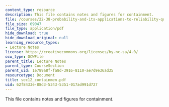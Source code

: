 ```yaml
---
content_type: resource
description: This file contains notes and figures for containment.
file: /courses/22-38-probability-and-its-applications-to-reliability-quality-control-and-risk-assessment-fall-2005/62f8433e88d353435351017ad991d727_sec12_containmen.pdf
file_size: 69047
file_type: application/pdf
hide_download: true
hide_download_original: null
learning_resource_types:
- Lecture Notes
license: https://creativecommons.org/licenses/by-nc-sa/4.0/
ocw_type: OCWFile
parent_title: Lecture Notes
parent_type: CourseSection
parent_uid: 1e789a8f-fa8d-3916-8110-ae7d9e36ad35
resourcetype: Document
title: sec12_containmen.pdf
uid: 62f8433e-88d3-5343-5351-017ad991d727
---
```

This file contains notes and figures for containment.